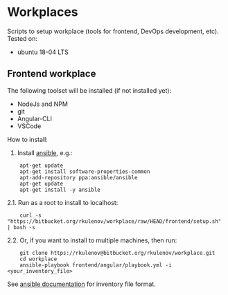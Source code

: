 # Workplaces

Scripts to setup workplace (tools for frontend, DevOps development, etc).
Tested on:

* ubuntu 18-04 LTS

## Frontend workplace

The following toolset will be installed (if not installed yet):

* NodeJs and NPM
* git
* Angular-CLI
* VSCode

How to install:

1. Install [ansible](https://docs.ansible.com/ansible/latest/installation_guide/intro_installation.html), e.g.:
```
    apt-get update
    apt-get install software-properties-common
    apt-add-repository ppa:ansible/ansible
    apt-get update
    apt-get install -y ansible
```
2.1. Run as a root to install to localhost:
```
    curl -s "https://bitbucket.org/rkulenov/workplace/raw/HEAD/frontend/setup.sh" | bash -s
```
2.2. Or, if you want to install to multiple machines, then run:
```
    git clone https://rkulenov@bitbucket.org/rkulenov/workplace.git
    cd workplace
    ansible-playbook frontend/angular/playbook.yml -i <your_inventory_file>
```
See [ansible documentation](https://docs.ansible.com/ansible/latest/user_guide/intro_inventory.html) for inventory file format.